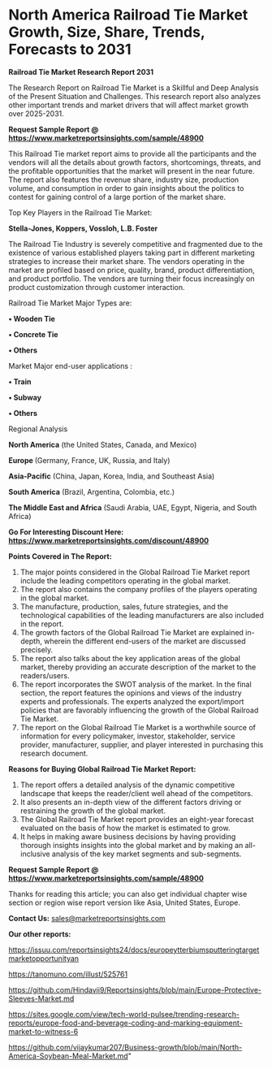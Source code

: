 # North America Railroad Tie Market Growth, Size, Share, Trends, Forecasts to 2031

<strong>Railroad Tie Market Research Report 2031</strong>

The Research Report on Railroad Tie Market is a Skillful and Deep Analysis of the Present Situation and Challenges. This research report also analyzes other important trends and market drivers that will affect market growth over 2025-2031.

<strong>Request Sample Report @ <a href=https://www.marketreportsinsights.com/sample/48900>https://www.marketreportsinsights.com/sample/48900</a></strong>

This Railroad Tie market report aims to provide all the participants and the vendors will all the details about growth factors, shortcomings, threats, and the profitable opportunities that the market will present in the near future. The report also features the revenue share, industry size, production volume, and consumption in order to gain insights about the politics to contest for gaining control of a large portion of the market share.

Top Key Players in the Railroad Tie Market:

<strong>Stella-Jones, Koppers, Vossloh, L.B. Foster</strong>

The Railroad Tie Industry is severely competitive and fragmented due to the existence of various established players taking part in different marketing strategies to increase their market share. The vendors operating in the market are profiled based on price, quality, brand, product differentiation, and product portfolio. The vendors are turning their focus increasingly on product customization through customer interaction.

Railroad Tie Market Major Types are:

<strong>•  Wooden Tie

•  Concrete Tie

•  Others</strong>

Market Major end-user applications :

<strong>•  Train

•  Subway

•  Others</strong>

Regional Analysis

</u><strong><b>North America</b></strong> (the United States, Canada, and Mexico)

<strong><b>Europe </b></strong>(Germany, France, UK, Russia, and Italy)

<strong><b>Asia-Pacific</b></strong> (China, Japan, Korea, India, and Southeast Asia)

<strong><b>South America</b></strong> (Brazil, Argentina, Colombia, etc.)

<strong><b>The Middle East and Africa</b></strong> (Saudi Arabia, UAE, Egypt, Nigeria, and South Africa)

<strong>Go For Interesting Discount Here: <a href=https://www.marketreportsinsights.com/discount/48900>https://www.marketreportsinsights.com/discount/48900</a></strong>

<strong>Points Covered in The Report:</strong>
<ol>
  <li>The major points considered in the Global Railroad Tie Market report include the leading competitors operating in the global market.</li>
  <li>The report also contains the company profiles of the players operating in the global market.</li>
  <li>The manufacture, production, sales, future strategies, and the technological capabilities of the leading manufacturers are also included in the report.</li>
  <li>The growth factors of the Global Railroad Tie Market are explained in-depth, wherein the different end-users of the market are discussed precisely.</li>
  <li>The report also talks about the key application areas of the global market, thereby providing an accurate description of the market to the readers/users.</li>
  <li>The report incorporates the SWOT analysis of the market. In the final section, the report features the opinions and views of the industry experts and professionals. The experts analyzed the export/import policies that are favorably influencing the growth of the Global Railroad Tie Market.</li>
  <li>The report on the Global Railroad Tie Market is a worthwhile source of information for every policymaker, investor, stakeholder, service provider, manufacturer, supplier, and player interested in purchasing this research document.</li>
</ol>
<strong>Reasons for Buying Global Railroad Tie Market Report:</strong>

<ol>
  <li>The report offers a detailed analysis of the dynamic competitive landscape that keeps the reader/client well ahead of the competitors.</li>
  <li>It also presents an in-depth view of the different factors driving or restraining the growth of the global market.</li>
  <li>The Global Railroad Tie Market report provides an eight-year forecast evaluated on the basis of how the market is estimated to grow.</li>
  <li>It helps in making aware business decisions by having providing thorough insights insights into the global market and by making an all-inclusive analysis of the key market segments and sub-segments.</li>
</ol>
<strong>Request Sample Report @ <a href=https://www.marketreportsinsights.com/sample/48900>https://www.marketreportsinsights.com/sample/48900</a></strong>


Thanks for reading this article; you can also get individual chapter wise section or region wise report version like Asia, United States, Europe.

<strong>Contact Us:</strong>
sales@marketreportsinsights.com

<strong>Our other reports:</strong>

<a href=https://issuu.com/reportsinsights24/docs/europeytterbiumsputteringtargetmarketopportunityan>https://issuu.com/reportsinsights24/docs/europeytterbiumsputteringtargetmarketopportunityan</a>

<a href=https://tanomuno.com/illust/525761>https://tanomuno.com/illust/525761</a>

<a href=https://github.com/Hindavii9/Reportsinsights/blob/main/Europe-Protective-Sleeves-Market.md>https://github.com/Hindavii9/Reportsinsights/blob/main/Europe-Protective-Sleeves-Market.md</a>

<a href=https://sites.google.com/view/tech-world-pulsee/trending-research-reports/europe-food-and-beverage-coding-and-marking-equipment-market-to-witness-6>https://sites.google.com/view/tech-world-pulsee/trending-research-reports/europe-food-and-beverage-coding-and-marking-equipment-market-to-witness-6</a>

<a href=https://github.com/vijaykumar207/Business-growth/blob/main/North-America-Soybean-Meal-Market.md>https://github.com/vijaykumar207/Business-growth/blob/main/North-America-Soybean-Meal-Market.md</a>"
